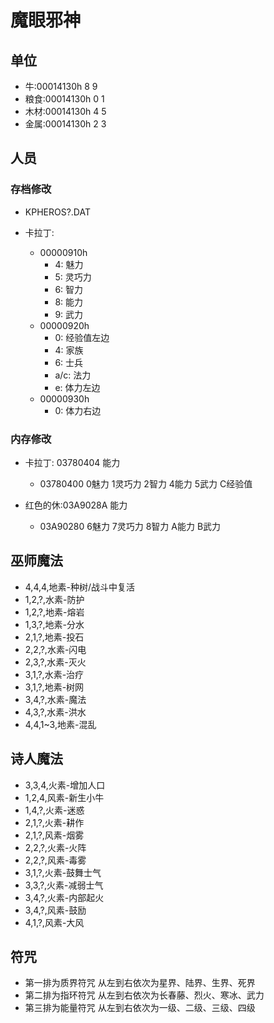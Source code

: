 # 魔眼邪神

## 单位

-   牛:00014130h  8 9
-   粮食:00014130h 0 1
-   木材:00014130h 4 5
-   金属:00014130h 2 3

## 人员
### 存档修改
-   KPHEROS?.DAT

-   卡拉丁:
    -   00000910h
        -   4: 魅力
        -   5: 灵巧力
        -   6: 智力
        -   8: 能力
        -   9: 武力
    -   00000920h
        -   0: 经验值左边
        -   4: 家族
        -   6: 士兵
        -   a/c: 法力
        -   e: 体力左边
    -   00000930h
        -   0: 体力右边

### 内存修改
-   卡拉丁:  03780404 能力
    -   03780400  0魅力 1灵巧力 2智力  4能力 5武力 C经验值

-   红色的休:03A9028A 能力
    -   03A90280  6魅力 7灵巧力 8智力 A能力 B武力

## 巫师魔法
-   4,4,4,地素-种树/战斗中复活
-   1,2,?,水素-防护
-   1,2,?,地素-熔岩
-   1,3,?,地素-分水
-   2,1,?,地素-投石
-   2,2,?,水素-闪电
-   2,3,?,水素-灭火
-   3,1,?,水素-治疗
-   3,1,?,地素-树网
-   3,4,?,水素-魔法
-   4,3,?,水素-洪水
-   4,4,1~3,地素-混乱

## 诗人魔法
-   3,3,4,火素-增加人口
-   1,2,4,风素-新生小牛
-   1,4,?,火素-迷惑
-   2,1,?,火素-耕作
-   2,1,?,风素-烟雾
-   2,2,?,火素-火阵
-   2,2,?,风素-毒雾
-   3,1,?,火素-鼓舞士气
-   3,3,?,火素-减弱士气
-   3,4,?,火素-内部起火
-   3,4,?,风素-鼓励
-   4,1,?,风素-大风

## 符咒
-   第一排为质界符咒 从左到右依次为星界、陆界、生界、死界
-   第二排为指环符咒 从左到右依次为长春藤、烈火、寒冰、武力
-   第三排为能量符咒 从左到右依次为一级、二级、三级、四级



